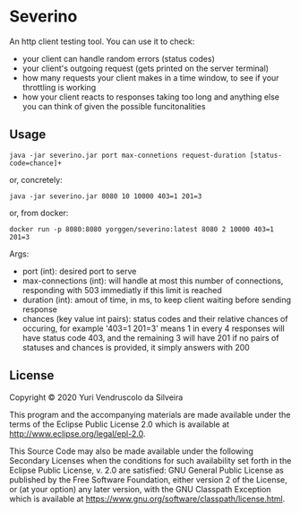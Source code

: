 # Severino

An http client testing tool. You can use it to check:

  * your client can handle random errors (status codes)
  * your client's outgoing request (gets printed on the server terminal)
  * how many requests your client makes in a time window, to see if your throttling is working
  * how your client reacts to responses taking too long
  and anything else you can think of given the possible funcitonalities


## Usage
    java -jar severino.jar port max-connetions request-duration [status-code=chance]+
or, concretely:

    java -jar severino.jar 8080 10 10000 403=1 201=3
or, from docker:

    docker run -p 8080:8080 yorggen/severino:latest 8080 2 10000 403=1 201=3

  Args:
  * port (int): desired port to serve
  * max-connections (int): will handle at most this number of connections, responding with 503 immediatly if this limit is reached
  * duration (int): amout of time, in ms, to keep client waiting before sending response
  * chances (key value int pairs): status codes and their relative chances of occuring, for example '403=1 201=3' means 1 in every 4 responses will have status code 403, and the remaining 3 will have 201
  if no pairs of statuses and chances is provided, it simply answers with 200


## License

Copyright © 2020 Yuri Vendruscolo da Silveira

This program and the accompanying materials are made available under the
terms of the Eclipse Public License 2.0 which is available at
http://www.eclipse.org/legal/epl-2.0.

This Source Code may also be made available under the following Secondary
Licenses when the conditions for such availability set forth in the Eclipse
Public License, v. 2.0 are satisfied: GNU General Public License as published by
the Free Software Foundation, either version 2 of the License, or (at your
option) any later version, with the GNU Classpath Exception which is available
at https://www.gnu.org/software/classpath/license.html.

